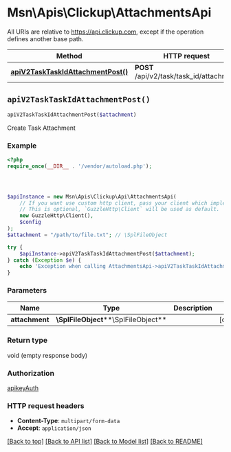 # Msn\Apis\Clickup\AttachmentsApi

All URIs are relative to https://api.clickup.com, except if the operation defines another base path.

| Method | HTTP request | Description |
| ------------- | ------------- | ------------- |
| [**apiV2TaskTaskIdAttachmentPost()**](AttachmentsApi.md#apiV2TaskTaskIdAttachmentPost) | **POST** /api/v2/task/task_id/attachment | Create Task Attachment |


## `apiV2TaskTaskIdAttachmentPost()`

```php
apiV2TaskTaskIdAttachmentPost($attachment)
```

Create Task Attachment

### Example

```php
<?php
require_once(__DIR__ . '/vendor/autoload.php');




$apiInstance = new Msn\Apis\Clickup\Api\AttachmentsApi(
    // If you want use custom http client, pass your client which implements `GuzzleHttp\ClientInterface`.
    // This is optional, `GuzzleHttp\Client` will be used as default.
    new GuzzleHttp\Client(),
    $config
);
$attachment = "/path/to/file.txt"; // \SplFileObject

try {
    $apiInstance->apiV2TaskTaskIdAttachmentPost($attachment);
} catch (Exception $e) {
    echo 'Exception when calling AttachmentsApi->apiV2TaskTaskIdAttachmentPost: ', $e->getMessage(), PHP_EOL;
}
```

### Parameters

| Name | Type | Description  | Notes |
| ------------- | ------------- | ------------- | ------------- |
| **attachment** | **\SplFileObject****\SplFileObject**|  | [optional] |

### Return type

void (empty response body)

### Authorization

[apikeyAuth](../../README.md#apikeyAuth)

### HTTP request headers

- **Content-Type**: `multipart/form-data`
- **Accept**: `application/json`

[[Back to top]](#) [[Back to API list]](../../README.md#endpoints)
[[Back to Model list]](../../README.md#models)
[[Back to README]](../../README.md)
